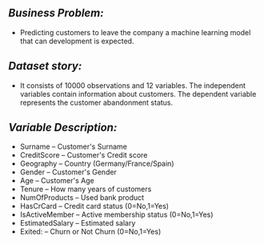 ## *Business Problem:*

* Predicting customers to leave the company a machine learning model that can development is expected.

## *Dataset story:*

* It consists of 10000 observations and 12 variables. The independent variables contain information about customers. The dependent variable represents the customer abandonment status.

## *Variable Description:*

* Surname – Customer's Surname
* CreditScore – Customer's Credit score
* Geography – Country (Germany/France/Spain)
* Gender – Customer's Gender
* Age – Customer's Age
* Tenure – How many years of customers
* NumOfProducts – Used bank product
* HasCrCard – Credit card status (0=No,1=Yes)
* IsActiveMember – Active membership status (0=No,1=Yes)
* EstimatedSalary – Estimated salary
* Exited: –  Churn or Not Churn (0=No,1=Yes)
